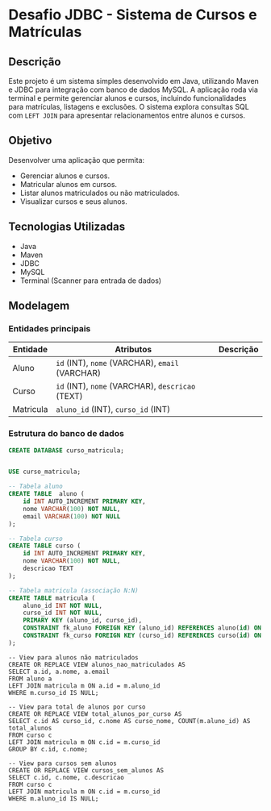 # Desafio JDBC - Sistema de Cursos e Matrículas

## Descrição
Este projeto é um sistema simples desenvolvido em Java, utilizando Maven e JDBC para integração com banco de dados MySQL. A aplicação roda via terminal e permite gerenciar alunos e cursos, incluindo funcionalidades para matrículas, listagens e exclusões. O sistema explora consultas SQL com `LEFT JOIN` para apresentar relacionamentos entre alunos e cursos.

## Objetivo
Desenvolver uma aplicação que permita:
- Gerenciar alunos e cursos.
- Matricular alunos em cursos.
- Listar alunos matriculados ou não matriculados.
- Visualizar cursos e seus alunos.


## Tecnologias Utilizadas
- Java
- Maven
- JDBC
- MySQL
- Terminal (Scanner para entrada de dados)

## Modelagem

### Entidades principais

| Entidade | Atributos                           | Descrição                                |
|----------|-----------------------------------|-----------------------------------------|
| Aluno    | `id` (INT), `nome` (VARCHAR), `email` (VARCHAR) 
| Curso    | `id` (INT), `nome` (VARCHAR), `descricao` (TEXT) 
| Matricula| `aluno_id` (INT), `curso_id` (INT) 

### Estrutura do banco de dados

```sql
CREATE DATABASE curso_matricula;


USE curso_matricula;

-- Tabela aluno
CREATE TABLE  aluno (
    id INT AUTO_INCREMENT PRIMARY KEY,
    nome VARCHAR(100) NOT NULL,
    email VARCHAR(100) NOT NULL
);

-- Tabela curso
CREATE TABLE curso (
    id INT AUTO_INCREMENT PRIMARY KEY,
    nome VARCHAR(100) NOT NULL,
    descricao TEXT
);

-- Tabela matricula (associação N:N)
CREATE TABLE matricula (
    aluno_id INT NOT NULL,
    curso_id INT NOT NULL,
    PRIMARY KEY (aluno_id, curso_id),
    CONSTRAINT fk_aluno FOREIGN KEY (aluno_id) REFERENCES aluno(id) ON DELETE CASCADE,
    CONSTRAINT fk_curso FOREIGN KEY (curso_id) REFERENCES curso(id) ON DELETE CASCADE
);
```


```View
-- View para alunos não matriculados
CREATE OR REPLACE VIEW alunos_nao_matriculados AS
SELECT a.id, a.nome, a.email
FROM aluno a
LEFT JOIN matricula m ON a.id = m.aluno_id
WHERE m.curso_id IS NULL;

-- View para total de alunos por curso
CREATE OR REPLACE VIEW total_alunos_por_curso AS
SELECT c.id AS curso_id, c.nome AS curso_nome, COUNT(m.aluno_id) AS total_alunos
FROM curso c
LEFT JOIN matricula m ON c.id = m.curso_id
GROUP BY c.id, c.nome;

-- View para cursos sem alunos
CREATE OR REPLACE VIEW cursos_sem_alunos AS
SELECT c.id, c.nome, c.descricao
FROM curso c
LEFT JOIN matricula m ON c.id = m.curso_id
WHERE m.aluno_id IS NULL;
